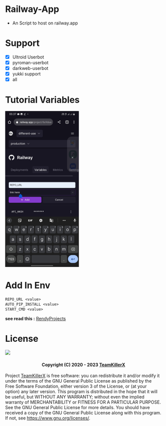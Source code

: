 # Railway-App
* An Script to host on railway.app

# Support
* [x] Ultroid Userbot
* [x] pyroman-userbot
* [x] darkweb-userbot
* [x] yukki support
* [x] all

# Tutorial Variables
<img src="img/railway.jpg" widht="200px" height="500px"></img>

# Add In Env
```
REPO_URL <value>
AUTO_PIP_INSTALL <value>
START_CMD <value>
```
<b>see read this  :</b> [RendyProjects](https://t.me/RendyProjects/1118)

# License

![](https://www.gnu.org/graphics/gplv3-or-later.png)

<h4 align="center">Copyright (C) 2020 - 2023 <a href="https://github.com/TeamKillerX">TeamKillerX</a></h4>

Project [TeamKillerX](https://github.com/TeamKillerX/) is free software: you can redistribute it and/or modify
it under the terms of the GNU General Public License as published by
the Free Software Foundation, either version 3 of the License, or
(at your option) any later version.
This program is distributed in the hope that it will be useful,
but WITHOUT ANY WARRANTY; without even the implied warranty of
MERCHANTABILITY or FITNESS FOR A PARTICULAR PURPOSE.  See the
GNU General Public License for more details.
You should have received a copy of the GNU General Public License
along with this program. If not, see <https://www.gnu.org/licenses/>.
